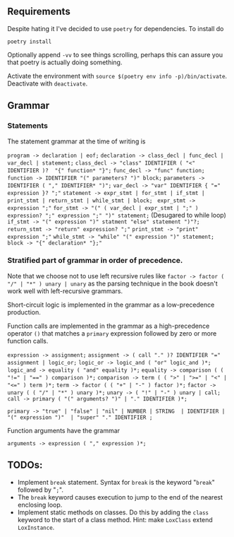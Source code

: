 

## Requirements 
Despite hating it I've decided to use `poetry` for dependencies. To install do

`poetry install` 

Optionally append `-vv` to see things scrolling, perhaps this can assure you that poetry is actually doing something.

Activate the environment with `source $(poetry env info -p)/bin/activate`. Deactivate with `deactivate`.


## Grammar

### Statements
The statement grammar at the time of writing is 

`program -> declaration | eof;`
`declaration -> class_decl | func_decl | var_decl | statement;`
`class_decl -> "class" IDENTIFIER ( "<" IDENTIFIER )?  "{" function* "}";`
`func_decl -> "func" function;`
`function -> IDENTIFIER "(" parameters? ")" block;`
`parameters -> IDENTIFIER ( "," IDENTIFIER* ")";`
`var_decl -> "var" IDENTIFIER { "=" expression }? ";"`
`statement -> expr_stmt | for_stmt | if_stmt | print_stmt | return_stmt | while_stmt | block; `
`expr_stmt -> expression ";"`
`for_stmt -> "(" ( var_decl | expr_stmt | ";" ) expression? ";" expression ";" ")" statement;`  (Desugared to while loop)
`if_stmt -> "(" expression ")" statment "else" statement ")"?;`
`return_stmt -> "return" expression? ";"`
`print_stmt -> "print" expression ";"`
`while_stmt -> "while" "(" expression ")" statement;`
`block -> "{" declaration* "};"`


### Stratified part of grammar in order of precedence. 

Note that we choose not to use 
left recursive rules like `factor -> factor ( "/" | "*" ) unary | unary` as the 
parsing technique in the book doesn't work well with left-recursive grammars.

Short-circuit logic is implemented in the grammar as a low-precedence production.

Function calls are implemented in the grammar as a high-precedence operator `()` 
that matches a `primary` expression followed by zero or more function calls.

`expression -> assignment;`
`assignment -> ( call "." )? IDENTIFIER "=" assignment | logic_or;`
`logic_or -> logic_and ( "or" logic_and )*;`
`logic_and -> equality ( "and" equality )*;`
`equality -> comparison ( ( "!=" | "==" ) comparison )*;`
`comparison -> term ( ( ">" | ">=" | "<" | "<=" ) term )*;`
`term -> factor ( ( "+" | "-" ) factor )*;`
`factor -> unary ( ( "/" | "*" ) unary )*;`
`unary -> ( "!" | "-" ) unary | call;`
`call -> primary ( "(" arguments? ")" | "." IDENTIFIER )*;`

`primary -> "true" | "false" | "nil" | NUMBER | STRING 
            | IDENTIFIER | "(" expression ")" 
            | "super" "." IDENTIFIER ;`


Function arguments have the grammar 

`arguments -> expression ( "," expression )*;`


## TODOs:
- Implement `break` statement. Syntax for `break` is the keyword "`break`" followed by "`;`". 
- The `break` keyword causes execution to jump to the end of the nearest enclosing loop.
- Implement static methods on classes. Do this by adding the `class` keyword to the start of a class method. Hint: make `LoxClass` extend `LoxInstance`.
